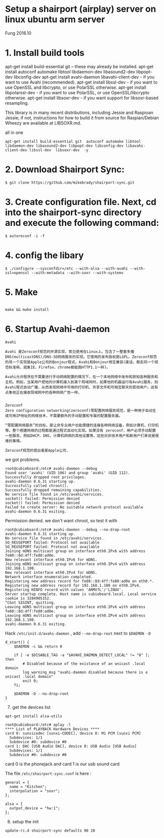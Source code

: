 Setup a shairport (airplay) server on linux ubuntu arm server
===

Fung 2016.10

# 1. Install build tools




apt-get install build-essential git – these may already be installed.
apt-get install autoconf automake libtool libdaemon-dev libasound2-dev libpopt-dev libconfig-dev
apt-get install avahi-daemon libavahi-client-dev  - if you want to use Avahi (recommended).
apt-get install libssl-dev - if you want to use OpenSSL and libcrypto, or use PolarSSL otherwise.
apt-get install libpolarssl-dev - if you want to use PolarSSL, or use OpenSSL/libcrypto otherwise.
apt-get install libsoxr-dev - if you want support for libsoxr-based resampling. 

This library is in many recent distributions, including Jessie and Raspioan Jessie; if not, instructions for how to build it from source for Raspian/Debian Wheezy are available at LIBSOXR.md.

all in one
```
apt-get install build-essential git  autoconf automake libtool libdaemon-dev libasound2-dev libpopt-dev libconfig-dev libavahi-client-dev libssl-dev  libsoxr-dev  -y 
```

# 2. Download Shairport Sync:

```
$ git clone https://github.com/mikebrady/shairport-sync.git
```

# 3. Create configuration file. Next, cd into the shairport-sync directory and execute the following command:

```
$ autoreconf -i -f
```

# 4. config the libary


```
$ ./configure --sysconfdir=/etc --with-alsa --with-avahi --with-ssl=openssl --with-metadata --with-soxr --with-systemv
```


# 5. Make

```

make && make install 

```

# 6. Startup Avahi-daemon

```
Avahi

Avahi 是Zeroconf规范的开源实现，常见使用在Linux上。包含了一整套多播DNS(multicastDNS)/DNS-SD网络服务的实现。它使用的发布授权是LGPL。Zeroconf规范的另一个实现是Apple公司的Bonjour程式。Avahi和Bonjour相互兼容(废话，都走同一个规范标准嘛，就象IE，Firefox，chrome都能跑HTTP1.1一样)。

Avahi允许程序在不需要进行手动网络配置的情况下，在一个本地网络中发布和获知各种服务和主机。例如，当某用户把他的计算机接入到某个局域网时，如果他的机器运行有Avahi服务，则Avahi程式自动广播，从而发现网络中可用的打印机、共享文件和可相互聊天的其他用户。这有点象他正在接收局域网中的各种网络广告一样。


Zeroconf
Zero configuration networking(zeroconf)零配置网络服务规范，是一种用于自动生成可用IP地址的网络技术，不需要额外的手动配置和专属的配置服务器。

“零配置网络服务”的目标，是让非专业用户也能便捷的连接各种网络设备，例如计算机，打印机等。整个搭建网络的过程都是通过程式自动化实现。如果没有 zeroconf，用户必须手动配置一些服务，例如DHCP、DNS，计算机网络的其他设置等。这些对非技术用户和新用户们来说是很难的事情。

Zeroconf规范的提出者是Apple公司.

```

we got problems.

```
root@cubieboard:/etc# avahi-daemon --debug 
Found user 'avahi' (UID 106) and group 'avahi' (GID 112).
Successfully dropped root privileges.
avahi-daemon 0.6.31 starting up.
Successfully called chroot().
Successfully dropped remaining capabilities.
No service file found in /etc/avahi/services.
socket() failed: Permission denied
socket() failed: Permission denied
Failed to create server: No suitable network protocol available
avahi-daemon 0.6.31 exiting.

```

Permission denied. we don't want chroot, so test it with

```
root@cubieboard:/etc# avahi-daemon --debug --no-drop-root
avahi-daemon 0.6.31 starting up.
No service file found in /etc/avahi/services.
SO_REUSEPORT failed: Protocol not available
SO_REUSEPORT failed: Protocol not available
Joining mDNS multicast group on interface eth0.IPv6 with address fe80::8d:4ff:fe80:ad0e.
New relevant interface eth0.IPv6 for mDNS.
Joining mDNS multicast group on interface eth0.IPv4 with address 192.168.1.100.
New relevant interface eth0.IPv4 for mDNS.
Network interface enumeration completed.
Registering new address record for fe80::8d:4ff:fe80:ad0e on eth0.*.
Registering new address record for 192.168.1.100 on eth0.IPv4.
Registering HINFO record with values 'ARMV7L'/'LINUX'.
Server startup complete. Host name is cubieboard.local. Local service cookie is 3284905152.
^CGot SIGINT, quitting.
Leaving mDNS multicast group on interface eth0.IPv6 with address fe80::8d:4ff:fe80:ad0e.
Leaving mDNS multicast group on interface eth0.IPv4 with address 192.168.1.100.
avahi-daemon 0.6.31 exiting.

```

Hack `/etc/init.d/avahi-daemon` , add `--no-drop-root` next to `$DAEMON -D` 

```
d_start() {
    $DAEMON -c && return 0

    if [ -e $DISABLE_TAG -a "$AVAHI_DAEMON_DETECT_LOCAL" != "0" ]; then
        # Disabled because of the existance of an unicast .local domain
        log_warning_msg "avahi-daemon disabled because there is a unicast .local domain"
        exit 0;
    fi;

    $DAEMON -D --no-drop-root
}

```

7. get the devices list

```
apt-get install alsa-utils
```

```
root@cubieboard:/etc# aplay -l
**** List of PLAYBACK Hardware Devices ****
card 0: sunxicodec [sunxi-CODEC], device 0: M1 PCM [sunxi PCM]
  Subdevices: 1/1
  Subdevice #0: subdevice #0
card 1: DAC [USB Audio DAC], device 0: USB Audio [USB Audio]
  Subdevices: 1/1
  Subdevice #0: subdevice #0
```


card 0  is the phonejack and card 1 is our usb sound card

The file `/etc/shairport-sync.conf` is here :

```
general = {
  name = "Kitchen";
  interpolation = "soxr";
};

alsa = {
  output_device = "hw:1";
};
```

8. setup the init

```
update-rc.d shairport-sync defaults 90 10
```

